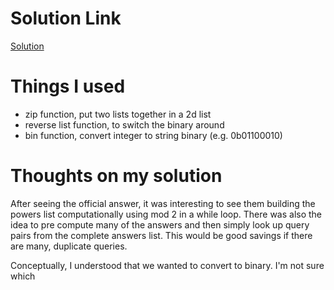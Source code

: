 # Solution Link
[Solution](https://leetcode.com/problems/range-product-queries-of-powers/editorial)

# Things I used

- zip function, put two lists together in a 2d list
- reverse list function, to switch the binary around
- bin function, convert integer to string binary (e.g. 0b01100010)

# Thoughts on my solution

After seeing the official answer, it was interesting to see them building the powers list computationally using mod 2 in a while loop. There was also the idea to pre compute many of the answers and then simply look up query pairs from the complete answers list.  This would be good savings if there are many, duplicate queries. 

Conceptually, I understood that we wanted to convert to binary.  I'm not sure which